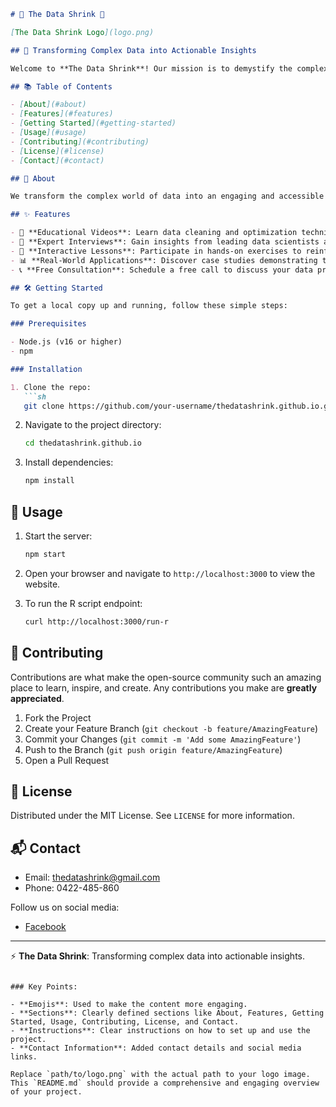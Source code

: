 ```markdown
# 🌟 The Data Shrink 🌟

[The Data Shrink Logo](logo.png)

## 🚀 Transforming Complex Data into Actionable Insights

Welcome to **The Data Shrink**! Our mission is to demystify the complex world of data cleaning, data mining, and optimization. Just as a shrink helps individuals streamline their thoughts and emotions, The Data Shrink focuses on the art of data miniaturization.

## 📚 Table of Contents

- [About](#about)
- [Features](#features)
- [Getting Started](#getting-started)
- [Usage](#usage)
- [Contributing](#contributing)
- [License](#license)
- [Contact](#contact)

## 📖 About

We transform the complex world of data into an engaging and accessible journey. Our captivating and educational videos guide you step-by-step on how to meticulously clean, refine, and optimize your data to achieve maximum efficiency and accuracy.

## ✨ Features

- 🎥 **Educational Videos**: Learn data cleaning and optimization techniques through engaging tutorials.
- 🎤 **Expert Interviews**: Gain insights from leading data scientists and analysts.
- 📝 **Interactive Lessons**: Participate in hands-on exercises to reinforce your learning.
- 📊 **Real-World Applications**: Discover case studies demonstrating the impact of effective data cleaning.
- 📞 **Free Consultation**: Schedule a free call to discuss your data problem and receive a personalized quote.

## 🛠️ Getting Started

To get a local copy up and running, follow these simple steps:

### Prerequisites

- Node.js (v16 or higher)
- npm

### Installation

1. Clone the repo:
   ```sh
   git clone https://github.com/your-username/thedatashrink.github.io.git
   ```
2. Navigate to the project directory:
   ```sh
   cd thedatashrink.github.io
   ```
3. Install dependencies:
   ```sh
   npm install
   ```

## 🚦 Usage

1. Start the server:
   ```sh
   npm start
   ```
2. Open your browser and navigate to `http://localhost:3000` to view the website.

3. To run the R script endpoint:
   ```sh
   curl http://localhost:3000/run-r
   ```

## 🤝 Contributing

Contributions are what make the open-source community such an amazing place to learn, inspire, and create. Any contributions you make are **greatly appreciated**.

1. Fork the Project
2. Create your Feature Branch (`git checkout -b feature/AmazingFeature`)
3. Commit your Changes (`git commit -m 'Add some AmazingFeature'`)
4. Push to the Branch (`git push origin feature/AmazingFeature`)
5. Open a Pull Request

## 📜 License

Distributed under the MIT License. See `LICENSE` for more information.

## 📬 Contact

- Email: thedatashrink@gmail.com
- Phone: 0422-485-860

Follow us on social media:

- [Facebook](https://www.facebook.com/TheDataShrink)

---

⚡️ **The Data Shrink**: Transforming complex data into actionable insights.
```

### Key Points:

- **Emojis**: Used to make the content more engaging.
- **Sections**: Clearly defined sections like About, Features, Getting Started, Usage, Contributing, License, and Contact.
- **Instructions**: Clear instructions on how to set up and use the project.
- **Contact Information**: Added contact details and social media links.

Replace `path/to/logo.png` with the actual path to your logo image. This `README.md` should provide a comprehensive and engaging overview of your project.
